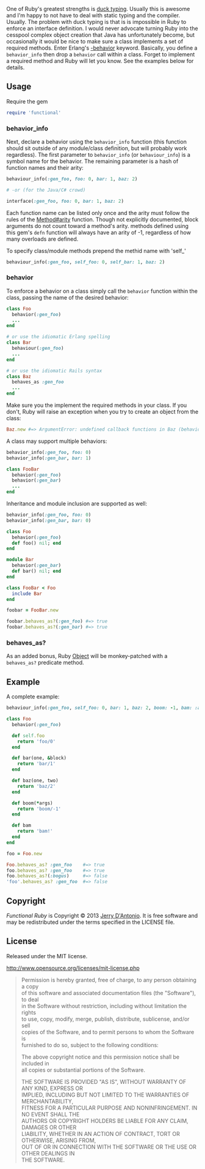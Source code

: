 One of Ruby's greatest strengths is [duck typing](http://rubylearning.com/satishtalim/duck_typing.html).
Usually this is awesome and I'm happy to not have to deal with static typing and the compiler. Usually.
The problem with duck typing is that is is impossible in Ruby to enforce an interface definition.
I would never advocate turning Ruby into the cesspool complex object creation that Java has
unfortunately become, but occasionally it would be nice to make sure a class implements a set of
required methods. Enter Erlang's [-behavior](http://metajack.im/2008/10/29/custom-behaviors-in-erlang/)
keyword. Basically, you define a `behavior_info` then drop a `behavior` call within a class.
Forget to implement a required method and Ruby will let you know. See the examples below for details.

## Usage

Require the gem

```ruby
require 'functional'
```

### behavior_info

Next, declare a behavior using the `behavior_info` function (this function should sit outside
of any module/class definition, but will probably work regardless). The first parameter to
`behavior_info` (or `behaviour_info`) is a symbol name for the behavior. The remaining parameter
is a hash of function names and their arity:

```ruby
behaviour_info(:gen_foo, foo: 0, bar: 1, baz: 2)

# -or (for the Java/C# crowd)

interface(:gen_foo, foo: 0, bar: 1, baz: 2)
```

Each function name can be listed only once and the arity must follow the rules of the
[Method#arity](http://ruby-doc.org/core-1.9.3/Method.html#method-i-arity) function.
Though not explicitly documented, block arguments do not count toward a method's arity.
methods defined using this gem's `defn` function will always have an arity of -1,
regardless of how many overloads are defined.

To specify class/module methods prepend the methid name with 'self_'

```ruby
behaviour_info(:gen_foo, self_foo: 0, self_bar: 1, baz: 2)
```

### behavior

To enforce a behavior on a class simply call the `behavior` function within the class,
passing the name of the desired behavior:

```ruby
class Foo
  behavior(:gen_foo)
  ...
end

# or use the idiomatic Erlang spelling
class Bar
  behaviour(:gen_foo)
  ...
end

# or use the idiomatic Rails syntax
class Baz
  behaves_as :gen_foo
  ...
end
```

Make sure you the implement the required methods in your class. If you don't, Ruby will
raise an exception when you try to create an object from the class:

```ruby
Baz.new #=> ArgumentError: undefined callback functions in Baz (behavior 'gen_foo')
```

A class may support multiple behaviors:

```ruby
behavior_info(:gen_foo, foo: 0)
behavior_info(:gen_bar, bar: 1)

class FooBar
  behavior(:gen_foo)
  behavior(:gen_bar)
  ...
end
```

Inheritance and module inclusion are supported as well:

```ruby
behavior_info(:gen_foo, foo: 0)
behavior_info(:gen_bar, bar: 0)

class Foo
  behavior(:gen_foo)
  def foo() nil; end
end

module Bar
  behavior(:gen_bar)
  def bar() nil; end
end

class FooBar < Foo
  include Bar
end

foobar = FooBar.new

foobar.behaves_as?(:gen_foo) #=> true
foobar.behaves_as?(:gen_bar) #=> true
```

### behaves_as?

As an added bonus, Ruby [Object](http://ruby-doc.org/core-1.9.3/Object.html) will be
monkey-patched with a `behaves_as?` predicate method.

## Example

A complete example:

```ruby
behaviour_info(:gen_foo, self_foo: 0, bar: 1, baz: 2, boom: -1, bam: :any)

class Foo
  behavior(:gen_foo)

  def self.foo
    return 'foo/0'
  end

  def bar(one, &block)
    return 'bar/1'
  end

  def baz(one, two)
    return 'baz/2'
  end

  def boom(*args)
    return 'boom/-1'
  end

  def bam
    return 'bam!'
  end
end

foo = Foo.new

Foo.behaves_as? :gen_foo    #=> true
foo.behaves_as? :gen_foo    #=> true
foo.behaves_as?(:bogus)     #=> false
'foo'.behaves_as? :gen_foo  #=> false
```

## Copyright

*Functional Ruby* is Copyright &copy; 2013 [Jerry D'Antonio](https://twitter.com/jerrydantonio).
It is free software and may be redistributed under the terms specified in the LICENSE file.

## License

Released under the MIT license.

http://www.opensource.org/licenses/mit-license.php  

> Permission is hereby granted, free of charge, to any person obtaining a copy  
> of this software and associated documentation files (the "Software"), to deal  
> in the Software without restriction, including without limitation the rights  
> to use, copy, modify, merge, publish, distribute, sublicense, and/or sell  
> copies of the Software, and to permit persons to whom the Software is  
> furnished to do so, subject to the following conditions:  
> 
> The above copyright notice and this permission notice shall be included in  
> all copies or substantial portions of the Software.  
> 
> THE SOFTWARE IS PROVIDED "AS IS", WITHOUT WARRANTY OF ANY KIND, EXPRESS OR  
> IMPLIED, INCLUDING BUT NOT LIMITED TO THE WARRANTIES OF MERCHANTABILITY,  
> FITNESS FOR A PARTICULAR PURPOSE AND NONINFRINGEMENT. IN NO EVENT SHALL THE  
> AUTHORS OR COPYRIGHT HOLDERS BE LIABLE FOR ANY CLAIM, DAMAGES OR OTHER  
> LIABILITY, WHETHER IN AN ACTION OF CONTRACT, TORT OR OTHERWISE, ARISING FROM,  
> OUT OF OR IN CONNECTION WITH THE SOFTWARE OR THE USE OR OTHER DEALINGS IN  
> THE SOFTWARE.  

